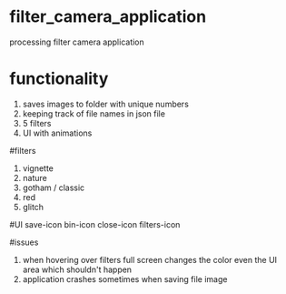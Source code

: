 # filter_camera_application
processing filter camera application

# functionality
1. saves images to folder with unique numbers 
2. keeping track of file names in json file
3. 5 filters
4. UI with animations

#filters
1. vignette
2. nature
3. gotham / classic
4. red
5. glitch

#UI
save-icon
bin-icon
close-icon
filters-icon

#issues
1. when hovering over filters full screen changes the color even the UI area which shouldn't happen
2. application crashes sometimes when saving file image
